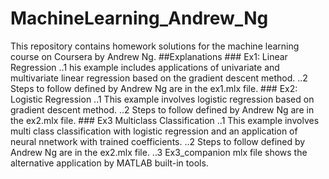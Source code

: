 # MachineLearning_Andrew_Ng
This repository contains homework solutions for the machine learning course on Coursera by Andrew Ng.
##Explanations
    ### Ex1: Linear Regression
        ..1 his example includes applications of univariate and multivariate linear regression based on the gradient descent method.
        ..2 Steps to follow defined by Andrew Ng are in the ex1.mlx file.
    ### Ex2: Logistic Regression
        ..1 This example involves logistic regression based on gradient descent method.
        ..2 Steps to follow defined by Andrew Ng are in the ex2.mlx file.
    ### Ex3 Multiclass Classification
        ..1 This example involves multi class classification with logistic regression and an application of neural nnetwork with trained coefficients.
        ..2 Steps to follow defined by Andrew Ng are in the ex2.mlx file.
        ..3 Ex3_companion mlx file shows the alternative application by MATLAB built-in tools.
         